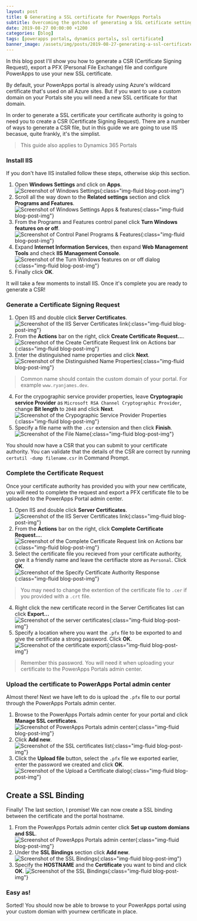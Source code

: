 ```yaml
---
layout: post
title: 🔒 Generating a SSL certificate for PowerApps Portals
subtitle: Overcoming the gotchas of generating a SSL cetificate setting it up PowerApps Portals and Dynamics 365 Portals.
date: 2019-08-27 00:00:00 +1200
categories: [blog]
tags: [powerapps portals, dynamics portals, ssl certificate]
banner_image: /assets/img/posts/2019-08-27-generating-a-ssl-certificate-for-powerapps-portals/banner.png
---
```


In this blog post I'll show you how to generate a CSR (Certificate Signing Request), export a PFX (Personal File Exchange) file and configure PowerApps to use your new SSL certificate.

By default, your PowerApps portal is already using Azure's wildcard certificate that's used on all Azure sites. But if you want to use a custom domain on your Portals site you will need a new SSL certificate for that domain.

In order to generate a SSL certificate your certificate authority is going to need you to create a CSR (Certificate Signing Request). There are a number of ways to generate a CSR file, but in this guide we are going to use IIS becasue, quite frankly, it's the simplist.

> This guide also applies to Dynamics 365 Portals

### Install IIS
If you don't have IIS installed follow these steps, otherwise skip this section.
1. Open **Windows Settings** and click on **Apps**.  
![Screenshot of Windows Settings](/assets/img/posts/2019-08-27-generating-a-ssl-certificate-for-powerapps-portals/windows-settings.png "Windows Settings"){:class="img-fluid blog-post-img"}
2. Scroll all the way down to the **Related settings** section and click **Programs and Features**.  
![Screenshot of Windows Settings Apps & features](/assets/img/posts/2019-08-27-generating-a-ssl-certificate-for-powerapps-portals/windows-settings-apps-and-features.png "Apps & features"){:class="img-fluid blog-post-img"}
3. From the Programs and Features control panel click **Turn Windows features on or off**.  
![Screenshot of Control Panel Programs & Features](/assets/img/posts/2019-08-27-generating-a-ssl-certificate-for-powerapps-portals/control-panel-programs-and-features.png "Programs & Features"){:class="img-fluid blog-post-img"}
4. Expand **Internet Information Services**, then expand **Web Management Tools** and check **IIS Management Console**.  
![Screenshot of the Turn Windows features on or off dialog](/assets/img/posts/2019-08-27-generating-a-ssl-certificate-for-powerapps-portals/control-panel-windows-features.png "Turn Windows features on or off"){:class="img-fluid blog-post-img"}
5. Finally click **OK**.

It will take a few moments to install IIS. Once it's complete you are ready to generate a CSR!

### Generate a Certificate Signing Request
1. Open IIS and double click **Server Certificates**.  
![Screenshot of the IIS Server Certificates link](/assets/img/posts/2019-08-27-generating-a-ssl-certificate-for-powerapps-portals/iis-server-certificates.png "IIS Server Certificates"){:class="img-fluid blog-post-img"}
2. From the **Actions** bar on the right, click **Create Certificate Request...**.  
![Screenshot of the Create Certificate Request link on Actions bar](/assets/img/posts/2019-08-27-generating-a-ssl-certificate-for-powerapps-portals/iis-actions-create-certificate-request.png "Create Certificate Request"){:class="img-fluid blog-post-img"}
3. Enter the distinguished name properties and click **Next**.  
![Screenshot of the Distinguished Name Properties](/assets/img/posts/2019-08-27-generating-a-ssl-certificate-for-powerapps-portals/iis-distinguished-name-properties.png "Distinguished Name Properties"){:class="img-fluid blog-post-img"}
> Common name should contain the custom domain of your portal. For example `www.ryanjames.dev`.
4. For the crypographic service provider properties, leave **Cryptograpic service Provider** as `Microsoft RSA Channel Cryptographic Provider`, change **Bit length** to `2048` and click **Next**.  
![Screenshot of the Crypographic Service Provider Properties](/assets/img/posts/2019-08-27-generating-a-ssl-certificate-for-powerapps-portals/iis-cryptographics-service-provider-properties.png "Crypographic Service Provider Properties"){:class="img-fluid blog-post-img"}
5. Specify a file name with the `.csr` extension and then click **Finish**.  
![Screenshot of the File Name](/assets/img/posts/2019-08-27-generating-a-ssl-certificate-for-powerapps-portals/iis-file-name.png "File Name"){:class="img-fluid blog-post-img"}

You should now have a CSR that you can submit to your certificate authority. You can validate that the details of the CSR are correct by running `certutil -dump filename.csr` in Command Prompt.

### Complete the Certificate Request

Once your certificate authority has provided you with your new certificate, you will need to complete the request and export a PFX certificate file to be uploaded to the PowerApps Portal admin center.

1. Open IIS and double click **Server Certificates**.  
![Screenshot of the IIS Server Certificates link](/assets/img/posts/2019-08-27-generating-a-ssl-certificate-for-powerapps-portals/iis-server-certificates.png "IIS Server Certificates"){:class="img-fluid blog-post-img"}
2. From the **Actions** bar on the right, click **Complete Certificate Request...**.  
![Screenshot of the Complete Certificate Request link on Actions bar](/assets/img/posts/2019-08-27-generating-a-ssl-certificate-for-powerapps-portals/iis-actions-complete-certificate-request.png "Complete Certificate Request"){:class="img-fluid blog-post-img"}
3. Select the certificate file you recieved from your certificate authority, give it a friendly name and leave the certifiacte store as `Personal`. Click **OK**.  
![Screenshot of the Specify Certificate Authority Response](/assets/img/posts/2019-08-27-generating-a-ssl-certificate-for-powerapps-portals/iis-specify-certificate-authority-response.png "Specify Certificate Authority Response"){:class="img-fluid blog-post-img"}
> You may need to change the extention of the certificate file to `.cer` if you  provided with a `.crt` file.
4. Right click the new certificate record in the Server Certificates list can click **Export...**  
![Screenshot of the server certificates](/assets/img/posts/2019-08-27-generating-a-ssl-certificate-for-powerapps-portals/iis-certificate-list.png "Server Certificates"){:class="img-fluid blog-post-img"}
5. Specify a location where you want the `.pfx` file to be exported to and give the certificate a strong password. Click **OK**.  
![Screenshot of the certificate export](/assets/img/posts/2019-08-27-generating-a-ssl-certificate-for-powerapps-portals/iis-certificate-export.png "Export Certificate"){:class="img-fluid blog-post-img"}
> Remember this password. You will need it when uploading your certificate to the PowerApps Portals admin center.


### Upload the certificate to PowerApps Portal admin center
Almost there! Next we have left to do is upload the `.pfx` file to our portal through the PowerApps Portals admin center.

1. Browse to the PowerApps Portals admin center for your portal and click **Manage SSL certificates**.  
![Screenshot of PowerApps Portals admin center](/assets/img/posts/2019-08-27-generating-a-ssl-certificate-for-powerapps-portals/powerapps-managed-ssl-certificates.png "Manage SSL Certificates"){:class="img-fluid blog-post-img"}
2. Click **Add new**.  
![Screenshot of the SSL certificates list](/assets/img/posts/2019-08-27-generating-a-ssl-certificate-for-powerapps-portals/powerapps-managed-ssl-certificates-add-new.png "Add new"){:class="img-fluid blog-post-img"}
3. Click the **Upload file** button, select the `.pfx` file we exported earlier, enter the password we created and click **OK**.  
![Screenshot of the Upload a Certificate dialog](/assets/img/posts/2019-08-27-generating-a-ssl-certificate-for-powerapps-portals/powerapps-managed-ssl-certificates-upload.png "Upload a Certificate"){:class="img-fluid blog-post-img"}

## Create a SSL Binding
Finally! The last section, I promise! We can now create a SSL binding between the certificate and the portal hostname.
1. From the PowerApps Portals admin center click **Set up custom domians and SSL**.  
![Screenshot of PowerApps Portals admin center](/assets/img/posts/2019-08-27-generating-a-ssl-certificate-for-powerapps-portals/powerapps-setup-custom-domains-and-ssl.png "Setup custom domians and SSL"){:class="img-fluid blog-post-img"}
2. Under the **SSL Bindings** section click **Add new**.  
![Screenshot of the SSL Bindings](/assets/img/posts/2019-08-27-generating-a-ssl-certificate-for-powerapps-portals/powerapps-ssl-binding-add-new.png "Add new"){:class="img-fluid blog-post-img"}
3. Specify the **HOSTNAME** and the **Certificate** you want to bind and click **OK**. 
![Screenshot of the SSL Bindings](/assets/img/posts/2019-08-27-generating-a-ssl-certificate-for-powerapps-portals/powerapps-add-ssl-binding.png "Add SSL Binding"){:class="img-fluid blog-post-img"}

### Easy as!

Sorted! You should now  be able to browse to your PowerApps portal using your custom domian with yournew certificate in place.